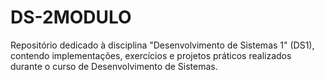 # DS-2MODULO
Repositório dedicado à disciplina "Desenvolvimento de Sistemas 1" (DS1), contendo implementações, exercícios e projetos práticos realizados durante o curso de Desenvolvimento de Sistemas.
